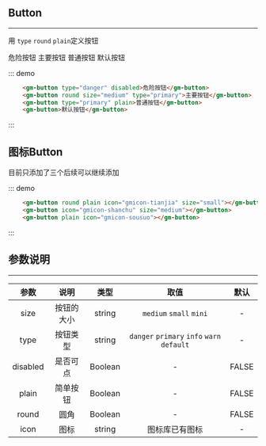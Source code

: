 ## Button
---
用 ```type``` ```round``` ```plain```定义按钮
<div class="demo-block">
    <gm-button type="danger" disabled>危险按钮</gm-button>
    <gm-button round size="medium" type="primary">主要按钮</gm-button>
    <gm-button type="primary" plain>普通按钮</gm-button>
    <gm-button>默认按钮</gm-button>
</div>

::: demo
```html
    <gm-button type="danger" disabled>危险按钮</gm-button>
    <gm-button round size="medium" type="primary">主要按钮</gm-button>
    <gm-button type="primary" plain>普通按钮</gm-button>
    <gm-button>默认按钮</gm-button>
```
:::

## 图标Button 
目前只添加了三个后续可以继续添加
<div class="demo-block">
    <gm-button round plain icon="gmicon-tianjia" size="small"></gm-button>
    <gm-button icon="gmicon-shanchu" size="medium"></gm-button>
    <gm-button type="primary" icon="gmicon-sousuo"></gm-button>
</div>

::: demo
```html
    <gm-button round plain icon="gmicon-tianjia" size="small"></gm-button>
    <gm-button icon="gmicon-shanchu" size="medium"></gm-button>
    <gm-button plain icon="gmicon-sousuo"></gm-button>

```
:::



## 参数说明
---

| 参数 | 说明 | 类型 |  取值 | 默认 |
| :-----:| :----: | :----: |  :----: |  :----: |
| size | 按钮的大小 | string | ```medium``` ```small``` ```mini``` | - | 
| type | 按钮类型 | string |  ```danger``` ```primary``` ```info```  ```warn``` ```default```| - | 
| disabled | 是否可点 | Boolean | - | FALSE |
| plain | 简单按钮 | Boolean | -  | FALSE |
| round | 圆角 | Boolean | - | FALSE |
| icon | 图标 | string | 图标库已有图标 | - |


